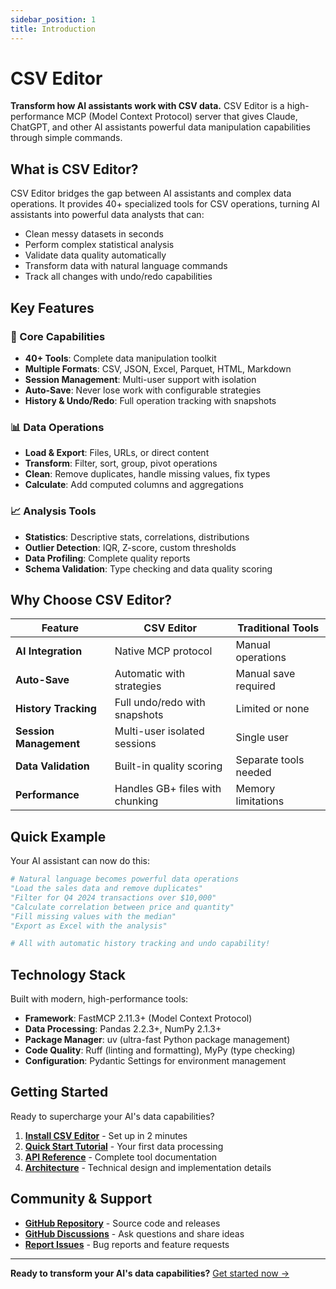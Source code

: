 ```yaml
---
sidebar_position: 1
title: Introduction
---
```


# CSV Editor

**Transform how AI assistants work with CSV data.** CSV Editor is a high-performance MCP (Model Context Protocol) server that gives Claude, ChatGPT, and other AI assistants powerful data manipulation capabilities through simple commands.

## What is CSV Editor?

CSV Editor bridges the gap between AI assistants and complex data operations. It provides 40+ specialized tools for CSV operations, turning AI assistants into powerful data analysts that can:

- Clean messy datasets in seconds
- Perform complex statistical analysis  
- Validate data quality automatically
- Transform data with natural language commands
- Track all changes with undo/redo capabilities

## Key Features

### 🎯 Core Capabilities
- **40+ Tools**: Complete data manipulation toolkit
- **Multiple Formats**: CSV, JSON, Excel, Parquet, HTML, Markdown
- **Session Management**: Multi-user support with isolation
- **Auto-Save**: Never lose work with configurable strategies
- **History & Undo/Redo**: Full operation tracking with snapshots

### 📊 Data Operations
- **Load & Export**: Files, URLs, or direct content
- **Transform**: Filter, sort, group, pivot operations
- **Clean**: Remove duplicates, handle missing values, fix types
- **Calculate**: Add computed columns and aggregations

### 📈 Analysis Tools
- **Statistics**: Descriptive stats, correlations, distributions
- **Outlier Detection**: IQR, Z-score, custom thresholds
- **Data Profiling**: Complete quality reports
- **Schema Validation**: Type checking and data quality scoring

## Why Choose CSV Editor?

| Feature | CSV Editor | Traditional Tools |
|---------|-----------|------------------|
| **AI Integration** | Native MCP protocol | Manual operations |
| **Auto-Save** | Automatic with strategies | Manual save required |
| **History Tracking** | Full undo/redo with snapshots | Limited or none |
| **Session Management** | Multi-user isolated sessions | Single user |
| **Data Validation** | Built-in quality scoring | Separate tools needed |
| **Performance** | Handles GB+ files with chunking | Memory limitations |

## Quick Example

Your AI assistant can now do this:

```python
# Natural language becomes powerful data operations
"Load the sales data and remove duplicates"
"Filter for Q4 2024 transactions over $10,000"  
"Calculate correlation between price and quantity"
"Fill missing values with the median"
"Export as Excel with the analysis"

# All with automatic history tracking and undo capability!
```

## Technology Stack

Built with modern, high-performance tools:

- **Framework**: FastMCP 2.11.3+ (Model Context Protocol)
- **Data Processing**: Pandas 2.2.3+, NumPy 2.1.3+
- **Package Manager**: uv (ultra-fast Python package management)
- **Code Quality**: Ruff (linting and formatting), MyPy (type checking)
- **Configuration**: Pydantic Settings for environment management

## Getting Started

Ready to supercharge your AI's data capabilities?

1. **[Install CSV Editor](./installation)** - Set up in 2 minutes
2. **[Quick Start Tutorial](./tutorials/quickstart)** - Your first data processing
3. **[API Reference](./api/overview)** - Complete tool documentation
4. **[Architecture](./architecture)** - Technical design and implementation details

## Community & Support

- **[GitHub Repository](https://github.com/jonpspri/csv-editor)** - Source code and releases
- **[GitHub Discussions](https://github.com/jonpspri/csv-editor/discussions)** - Ask questions and share ideas
- **[Report Issues](https://github.com/jonpspri/csv-editor/issues)** - Bug reports and feature requests

---

**Ready to transform your AI's data capabilities?** [Get started now →](./installation)